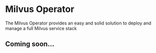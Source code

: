 # Milvus Operator
The Milvus Operator provides an easy and solid solution to deploy and manage a full Milvus service stack
## Coming soon...